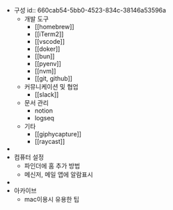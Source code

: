 - 구성
  id:: 660cab54-5bb0-4523-834c-38146a53596a
	- 개발 도구
		- [[homebrew]]
		- [[iTerm2]]
		- [[vscode]]
		- [[doker]]
		- [[bun]]
		- [[pyenv]]
		- [[nvm]]
		- [[git, github]]
	- 커뮤니케이션 및 협업
		- [[slack]]
	- 문서 관리
		- notion
		- logseq
	- 기타
		- [[giphycapture]]
		- [[raycast]]
-
- 컴퓨터 설정
	- 파인더에 홈 추가 방법
	- 메신저, 메일 앱에 알람표시
-
- 아카이브
	- mac이용시 유용한 팁